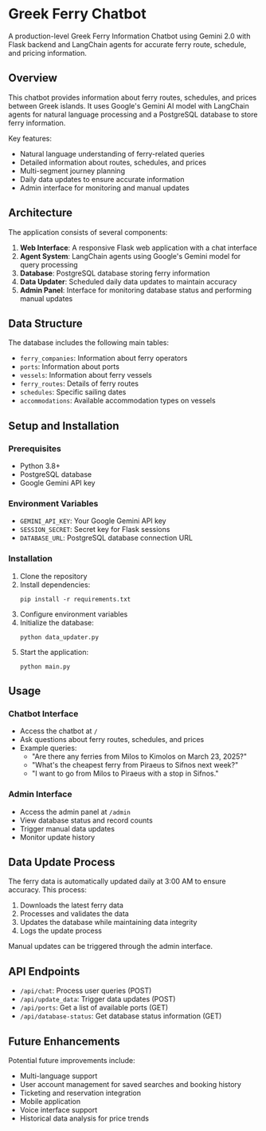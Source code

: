# Greek Ferry Chatbot

A production-level Greek Ferry Information Chatbot using Gemini 2.0 with Flask backend and LangChain agents for accurate ferry route, schedule, and pricing information.

## Overview

This chatbot provides information about ferry routes, schedules, and prices between Greek islands. It uses Google's Gemini AI model with LangChain agents for natural language processing and a PostgreSQL database to store ferry information.

Key features:
- Natural language understanding of ferry-related queries
- Detailed information about routes, schedules, and prices
- Multi-segment journey planning
- Daily data updates to ensure accurate information
- Admin interface for monitoring and manual updates

## Architecture

The application consists of several components:

1. **Web Interface**: A responsive Flask web application with a chat interface
2. **Agent System**: LangChain agents using Google's Gemini model for query processing
3. **Database**: PostgreSQL database storing ferry information
4. **Data Updater**: Scheduled daily data updates to maintain accuracy
5. **Admin Panel**: Interface for monitoring database status and performing manual updates

## Data Structure

The database includes the following main tables:
- `ferry_companies`: Information about ferry operators
- `ports`: Information about ports
- `vessels`: Information about ferry vessels
- `ferry_routes`: Details of ferry routes
- `schedules`: Specific sailing dates
- `accommodations`: Available accommodation types on vessels

## Setup and Installation

### Prerequisites
- Python 3.8+
- PostgreSQL database
- Google Gemini API key

### Environment Variables
- `GEMINI_API_KEY`: Your Google Gemini API key
- `SESSION_SECRET`: Secret key for Flask sessions
- `DATABASE_URL`: PostgreSQL database connection URL

### Installation

1. Clone the repository
2. Install dependencies:
   ```
   pip install -r requirements.txt
   ```
3. Configure environment variables
4. Initialize the database:
   ```
   python data_updater.py
   ```
5. Start the application:
   ```
   python main.py
   ```

## Usage

### Chatbot Interface
- Access the chatbot at `/`
- Ask questions about ferry routes, schedules, and prices
- Example queries:
  - "Are there any ferries from Milos to Kimolos on March 23, 2025?"
  - "What's the cheapest ferry from Piraeus to Sifnos next week?"
  - "I want to go from Milos to Piraeus with a stop in Sifnos."

### Admin Interface
- Access the admin panel at `/admin`
- View database status and record counts
- Trigger manual data updates
- Monitor update history

## Data Update Process

The ferry data is automatically updated daily at 3:00 AM to ensure accuracy. This process:
1. Downloads the latest ferry data
2. Processes and validates the data
3. Updates the database while maintaining data integrity
4. Logs the update process

Manual updates can be triggered through the admin interface.

## API Endpoints

- `/api/chat`: Process user queries (POST)
- `/api/update_data`: Trigger data updates (POST)
- `/api/ports`: Get a list of available ports (GET)
- `/api/database-status`: Get database status information (GET)

## Future Enhancements

Potential future improvements include:
- Multi-language support
- User account management for saved searches and booking history
- Ticketing and reservation integration
- Mobile application
- Voice interface support
- Historical data analysis for price trends